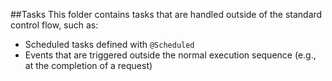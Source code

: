 ##Tasks
This folder contains tasks that are handled outside of the standard control flow, such as:

- Scheduled tasks defined with `@Scheduled`
- Events that are triggered outside the normal execution sequence (e.g., at the completion of a request)
